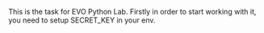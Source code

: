 This is the task for EVO Python Lab.
Firstly in order to start working with it,
you need to setup SECRET_KEY in your env.
